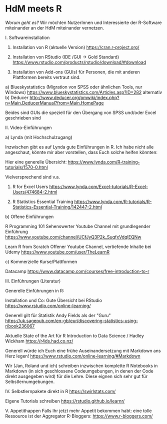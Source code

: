 # HdM meets R

*Worum geht es?*
Wir möchten NutzerInnen und Interessierte der R-Software miteinander an der HdM miteinander vernetzen.


I. Softwareinstallation

1. Installation von R (aktuelle Version)
https://cran.r-project.org/

2. Installation von RStudio (IDE /GUI -> Gold Standard)
https://www.rstudio.com/products/rstudio/download/#download

3. Installation von Add-ons (GUIs) für Personen, die mit anderen Plattformen bereits vertraut sind.

a) Blueskystatistics (Migration von SPSS oder ähnlichen Tools, nur Windows)
https://www.blueskystatistics.com/Articles.asp?ID=282
alternativ
b) Deducer
http://www.deducer.org/pmwiki/index.php?n=Main.DeducerManual?from=Main.HomePage

Beides sind GUIs die speziell für den Übergang von SPSS und/oder Excel geschrieben sind

II. Video-Einführungen 

a) Lynda (mit Hochschulzugang)

Inzwischen gibt es auf Lynda gute Einführungen in R. Ich habe nicht alle angeschaut, könnte mir aber vorstellen, dass Euch solche helfen könnten:

Hier eine generelle Übersicht:
https://www.lynda.com/R-training-tutorials/1570-0.html

Vielversprechend sind v.a.

1. R for Excel Users
https://www.lynda.com/Excel-tutorials/R-Excel-Users/474684-2.html

2. R Statistics Essential Training
https://www.lynda.com/R-tutorials/R-Statistics-Essential-Training/142447-2.html

b) Offene Einführungen

R Programming 101
Sehenswerter Youtube Channel mit grundlegender Einführung
https://www.youtube.com/channel/UCfJyQ3P2k_SuqfxVdqIEQNw

Learn R from Scratch
Offener Youtube Channel, vertiefende Inhalte bei Udemy
https://www.youtube.com/user/TheLearnR

c) Kommerzielle Kurse/Plattformen

Datacamp
https://www.datacamp.com/courses/free-introduction-to-r


III. Einführungen (Literatur)

Generelle Einführungen in R: 

Installation und Co:
Gute Übersicht bei RStudio
https://www.rstudio.com/online-learning/

Generell gilt für Statistik Andy Fields als der "Guru"
https://uk.sagepub.com/en-gb/eur/discovering-statistics-using-r/book236067

Aktuelle State of the Art für R
Introduction to Data Science / Hadley Wickham
https://r4ds.had.co.nz/

Generell würde ich Euch eine frühe Auseinandersetzung mit Markdown ans Herz legen!
https://www.rstudio.com/online-learning/#Markdown

Wir (Jan, Roland und ich) schreiben inzwischen komplette R Notebooks in Markdown (in sich geschlossene Codeumgebungen, in denen der Code direkt ausgegeben wird) für die Lehre. Diese eignen sich sehr gut für Selbstlernumgebungen.

IV. Selbstlernpakete direkt in R
https://swirlstats.com/

Eigene Tutorials schreiben
https://rstudio.github.io/learnr/

V. Appetithappen
Falls Ihr jetzt mehr Appetit bekommen habt: eine tolle Ressource ist der Aggregator R-Bloggers:
https://www.r-bloggers.com/
